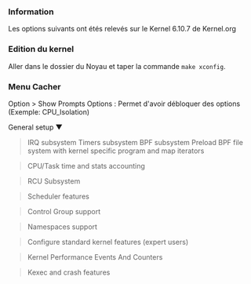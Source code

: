 ### Information
Les options suivants ont étés relevés sur le Kernel 6.10.7 de Kernel.org

### Edition du kernel
Aller dans le dossier du Noyau et taper la commande `make xconfig`.


### Menu Cacher
Option > Show Prompts Options : Permet d'avoir débloquer des options (Exemple: CPU_Isolation)


General setup ▼ 
 > IRQ subsystem
 > Timers subsystem
 > BPF subsystem
  > Preload BPF file system with kernel specific program and map iterators
 
 > CPU/Task time and stats accounting
 
 > RCU Subsystem
 
 > Scheduler features
 
 > Control Group support
 
 > Namespaces support
 
 >  Configure standard kernel features (expert users)
 
 > Kernel Performance Events And Counters
 
 > Kexec and crash features
